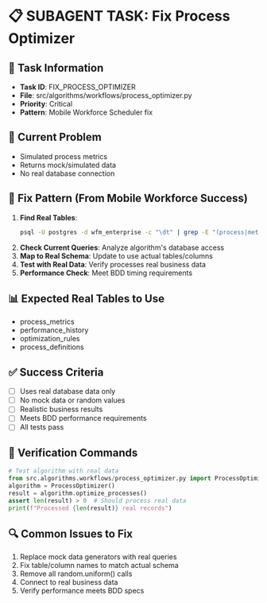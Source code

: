 # 📋 SUBAGENT TASK: Fix Process Optimizer

## 🎯 Task Information
- **Task ID**: FIX_PROCESS_OPTIMIZER
- **File**: src/algorithms/workflows/process_optimizer.py
- **Priority**: Critical
- **Pattern**: Mobile Workforce Scheduler fix

## 🚨 Current Problem
- Simulated process metrics
- Returns mock/simulated data
- No real database connection

## 🔧 Fix Pattern (From Mobile Workforce Success)
1. **Find Real Tables**: 
   ```bash
   psql -U postgres -d wfm_enterprise -c "\dt" | grep -E "(process|metric|performance|optimization)"
   ```
2. **Check Current Queries**: Analyze algorithm's database access
3. **Map to Real Schema**: Update to use actual tables/columns
4. **Test with Real Data**: Verify processes real business data
5. **Performance Check**: Meet BDD timing requirements

## 📊 Expected Real Tables to Use
- process_metrics
- performance_history
- optimization_rules
- process_definitions

## ✅ Success Criteria
- [ ] Uses real database data only
- [ ] No mock data or random values
- [ ] Realistic business results
- [ ] Meets BDD performance requirements
- [ ] All tests pass

## 🧪 Verification Commands
```python
# Test algorithm with real data
from src.algorithms.workflows/process_optimizer.py import ProcessOptimizer
algorithm = ProcessOptimizer()
result = algorithm.optimize_processes()
assert len(result) > 0  # Should process real data
print(f"Processed {len(result)} real records")
```

## 🔍 Common Issues to Fix
1. Replace mock data generators with real queries
2. Fix table/column names to match actual schema
3. Remove all random.uniform() calls
4. Connect to real business data
5. Verify performance meets BDD specs
